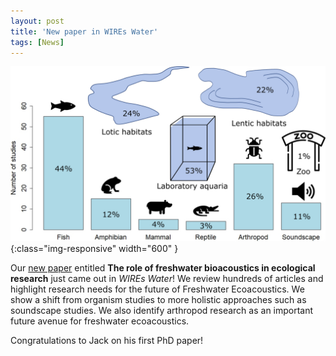 ```yaml
---
layout: post
title: 'New paper in WIREs Water'
tags: [News]
---
```

![diapo](/assets/img/wirewater.jpg){:class="img-responsive" width="600" }

Our [new paper](/assets/img/Greenhalgh_et_al_2020_The_role_of_freshwater_bioacoustics_in_ecological.pdf) entitled **The role of freshwater bioacoustics in ecological research** just came out in *WIREs Water*! We review hundreds of articles and highlight research needs for the future of Freshwater Ecoacoustics. We show a shift from organism studies to more holistic approaches  such as soundscape studies. We also identify arthropod research as an important future avenue for freshwater ecoacoustics. 

Congratulations to Jack on his first PhD paper!
